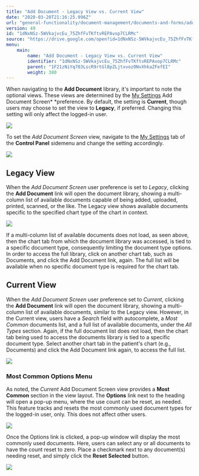 ```yaml
---
title: "Add Document - Legacy View vs. Current View"
date: "2020-03-20T21:16:25.996Z"
url: "general-functionality/document-management/documents-and-forms/add-document-legacy-view-vs.-current-view.html"
version: 49
id: "1dNxNSz-5WVkajvcEu_75ZhfFvTKftvREPAvop7CLRMc"
source: "https://drive.google.com/open?id=1dNxNSz-5WVkajvcEu_75ZhfFvTKftvREPAvop7CLRMc"
menu:
    main:
        name: "Add Document - Legacy View vs. Current View"
        identifier: "1dNxNSz-5WVkajvcEu_75ZhfFvTKftvREPAvop7CLRMc"
        parent: "1F21zNiYq703LscR9rtGl8pZLjtxvozONvXhkaZFefEI"
        weight: 380
---
```

When navigating to the **Add Document** library, it's important to note the optional views. These views are determined by the [My Settings](https://system/?f=admin&tabmodule=admin&tabselect=My+Settings) Add Document Screen* *preference. By default, the setting is **Current**, though users may choose to set the view to **Legacy**, if preferred. Changing this setting will only affect the logged-in user.

![](add-document-legacy-view-vs.-current-view.images/image1.png)

To set the *Add Document Screen* view, navigate to the [My Settings](https://system/?f=admin&tabmodule=admin&tabselect=My+Settings) tab of the **Control Panel** sidemenu and change the setting accordingly.

![](add-document-legacy-view-vs.-current-view.images/image2.png)

## Legacy View

When the *Add Document Screen* user preference is set to *Legacy*, clicking the **Add Document** link will open the document library, showing a multi-column list of available documents capable of being added, uploaded, printed, scanned, or the like. The Legacy view shows available documents specific to the specified chart type of the chart in context.

![](add-document-legacy-view-vs.-current-view.images/image3.png)

If a multi-column list of available documents does not load, as seen above, then the chart tab from which the document library was accessed, is tied to a specific document type, consequently limiting the document type options. In order to access the full library, click on another chart tab, such as Documents, and click the Add Document link, again. The full list will be available when no specific document type is required for the chart tab.

## Current View

When the *Add Document Screen* user preference set to *Current*, clicking the **Add Document** link will open the document library, showing a multi-column list of available documents, similar to the Legacy view. However, in the Current view, users have a *Search* field with autocomplete, a *Most Common* documents list, and a full list of available documents, under the *All Types* section. Again, if the full document list does not load, then the chart tab being used to access the documents library is tied to a specific document type. Select another chart tab in the patient's chart (e.g., Documents) and click the Add Document link again, to access the full list.

![](add-document-legacy-view-vs.-current-view.images/image4.png)

### Most Common Options Menu

As noted, the *Current* Add Document Screen view provides a **Most Common** section in the view layout. The **Options** link next to the heading will open a pop-up menu, where the use count can be reset, as needed. This feature tracks and resets the most commonly used document types for the logged-in user, only. This does not affect other users.

![](add-document-legacy-view-vs.-current-view.images/image5.png)

Once the Options link is clicked, a pop-up window will display the most commonly used documents. Here, users can select any or all documents to have the count reset to zero. Place a checkmark next to any document(s) needing reset, and simply click the **Reset Selected** button.

![](add-document-legacy-view-vs.-current-view.images/image6.png)



